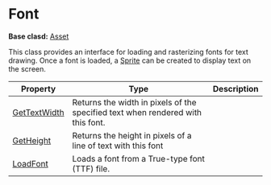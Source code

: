# Font

**Base clasd:** [Asset](Asset.md)

This class provides an interface for loading and rasterizing fonts for text drawing. Once a font is loaded, a [Sprite](Sprite.md) can be created to display text on the screen.

| Property | Type | Description |
| ----- | ----- | ----- |
| [GetTextWidth](GetTextWidth.md) | Returns the width in pixels of the specified text when rendered with this font. | |
| [GetHeight](GetHeight.md) | Returns the height in pixels of a line of text with this font | |
| [LoadFont](LoadFont.md) | Loads a font from a True-type font (TTF) file. | |
